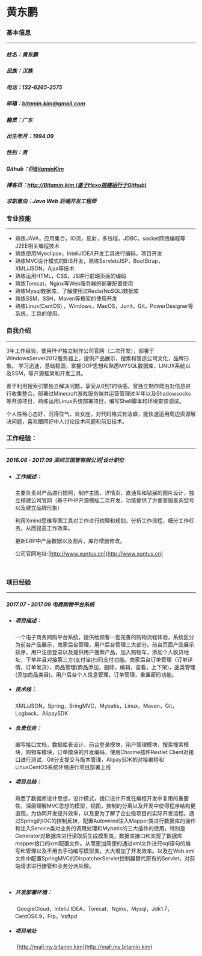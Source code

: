 # 黄东鹏                        

### 基本信息

-----

##### 姓名：黄东鹏							
##### 民族：汉族
##### 电话：132-6265-2575      
##### 邮箱：bitamin.kim@gmail.com
##### 籍贯：广东               
##### 出生年月：1994.09
##### 性别：男	               
##### Github：[@BitaminKim](https://github.com/BitaminKim)
##### 博客页：[http://Bitamin.kim (基于Hexo搭建运行于Github)](http://Bitamin.kim)  
##### 求职意向：Java Web 后端开发工程师	 

  



### 专业技能

-----

- 熟练JAVA，应用集合，IO流，反射，多线程，JDBC，socket网络编程等J2EE相关编程技术
- 熟练使用Myeclipse，InteliJIDEA开发工具进行编码，项目开发
- 熟练MVC设计模式的B/S开发，熟练Servlet/JSP，BootStrap，XML/JSON，Ajax等技术
- 熟练运用HTML，CSS，JS进行前端页面的编码
- 熟练Tomcat，Nginx等Web服务器的部署配置使用
- 熟练Mysql数据库，了解使用过Redis(NoSQL)数据库
- 熟练SSM，SSH，Maven等框架的使用开发
- 熟练Linux(CentOS) ，Windows，MacOS，Junit，Git，PowerDesigner等系统，工具的使用。







### 自我介绍

-----

3年工作经验，使用PHP独立制作公司官网（二次开发），部署于WindowsServer2012服务器上，提供产品展示，搜索和营造公司文化，品牌形象。
学习迅速，基础稳固，掌握OOP思想和熟悉MYSQL数据库，LINUX系统以及SSM，等开源框架和开发工具。

善于利用搜索引擎独立解决问题，享受从0到1的快感。曾独立制作爬虫对信息进行收集整合。部署过Minecraft游戏服务端并运营管理过半年以及Shadowsocks等开源项目，熟练运用Linux系统部署项目，编写Shell脚本和环境安装调试。

个人性格心态好，沉得住气，处女座，对代码格式有洁癖，能快速运用周边资源解决问题，喜欢跟同好中人讨论技术问题和前沿技术。



### 工作经验：

-----

##### 2016.06 - 2017.09			深圳三国智有限公司|设计职位

- ##### 工作描述：

  主要负责对产品进行拍照，制作主图、详情页、直通车和钻展的图片设计，独立搭建公司官网（基于PHP开源模版二次开发，功能提供了方便客服查询型号以及建立品牌形象）

  利用Xmind思维导图工具对工作进行梳理和规划，分析工作流程，细分工作任务，从而提高工作效率。

  更新ERP中产品数据以及图片，库存增删修改。

  公司官网地址:[http://www.xuntus.cn](http://www.xuntus.cn)

  ​



### 项目经验

-----

##### 2017.07 - 2017.09			电商购物平台系统

- ##### 项目描述：

  ​		一个电子商务网购平台系统，提供给顾客一套完善的购物流程体验，系统区分为前台产品展示，商家后台管理，用户后台管理三大部分。前台页面产品展示排序，用户注册登录以及提供用户搜索产品，加入购物车，添加个人收货地址，下单并且对接第三方(支付宝)扫码支付功能。商家后台订单管理（订单详情，订单发货），商品管理(商品添加，删除，编辑，查看，上下架)，品类管理(添加商品类目)。用户后台个人信息管理，订单管理，重置密码功能。


- ##### 技术栈：

  ​		XML/JSON，Spring，SringMVC，Mybatis，Linux，Maven，Git，Logback，AlipaySDK

- ##### 负责任务：

  ​		编写接口文档，数据库表设计，前台登录模块，用户管理模块，搜索搜索模块，购物车模块，订单模块的开发编码，使用Chrome插件Restlet Client对接口进行测试，Git分支提交与版本管理，AlipaySDK的对接编程和LinuxCentOS系统环境进行项目部署上线

- ##### 项目总结：

  ​		熟悉了数据库设计思想，设计模式，接口设计开发在编程开发中复用的重要性，深层理解MVC思想的模型，视图，控制的分离以及开发中使得程序结构更直观，为协同开发提升效率，以及更为了解了企业级项目的实际开发流程。通过Spring的IOC的控制反转，配置Autowired注入Mapper类进行数据库的操作和注入Service类对业务的调用处理和Mybatis的三大插件的使用，特别是Generator对数据库进行读取后生成模型类，数据库接口和实现了数据库mapper接口的xml配置文件。从而更加简便的通过xml文件进行sql语句的编写和管理以及不用去手动编写模型类，大大增加了开发效率。以及在Web.xml文件中配置SpringMVC的DispatcherServlet控制器替代原有的Servlet，对前端请求进行接管和业务分派处理。

  ​

- ##### 开发部署环境：

  ​		GoogleCloud，InteliJ IDEA，Tomcat，Nginx，Mysql，Jdk1.7，CentOS6.9，Frp，Vsftpd

- ##### 项目地址

  ​		[http://mall.my.bitamin.kim](http://mall.my.bitamin.kim)

  ​		


